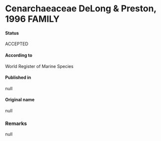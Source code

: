 # Cenarchaeaceae DeLong & Preston, 1996 FAMILY

#### Status
ACCEPTED

#### According to
World Register of Marine Species

#### Published in
null

#### Original name
null

### Remarks
null
